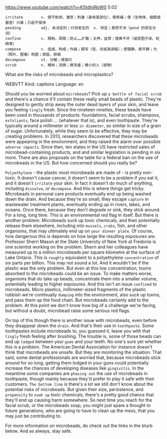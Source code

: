 https://www.youtube.com/watch?v=K5tdhilRoW0
5:02
```
irritate        v. 使不耐烦，激怒；刺激（身体某部位），使疼痛；使（生物体、细胞或器官）兴奋；引起不愉快
pending         adj. 未决定的；行将发生的  v. 待定；悬而不决（pend 的现在分词）    
confine         v. 限制，局限；防止……扩散；关押，监禁；使离不开（或受困于床、轮椅等）
compose         v. 组成，构成；作曲；撰写（信、诗或演讲稿）；使镇静，使平静；为（照片、图像）构图；排版，排稿
decompose       vt. 分解；使腐烂
scrub           n. 矮树；洗擦；擦洗者；矮小的人（或物）          
```

What are the risks of microbeads and microplastics?

WEBVTT Kind: captions Language: en 

Should you be worried about `microbeads`? Pick up `a bottle of facial scrub` and there's a chance it'll contain these really small beads of plastic. They're designed to gently strip away the outer dead layers of your skin, and leave you feeling `tingly` fresh. Since the nineteen nineties, these beads have been used in thousands of products: foundations, facial scrubs, shampoos, `exfoliants`, face polish ... (whatever that is), and even toothpaste. They're typically around a millimeter or less `in diameter`, so similar in size of a grain of sugar. Unfortunately, while they seem to be effective, they may be creating problems. In 2013, researchers discovered that these microbeads were appearing in the environment, and they raised the alarm over possible `adverse impacts`. Since then, ten states in the US have restricted sales of microbead-containing products, and and similar legislation is pending in six more. There are also proposals on the table for a federal ban on the use of microbeads in the US. But how concerned should you really be? 

`Polyethylene` - the plastic most microbeads are made of - is pretty non-toxic. It doesn't cause cancer, it doesn't seem to be a problem if you eat it, and it doesn't `irritate` your skin. In fact it doesn't do much of anything, including `dissolve`, or `decompose`. And this is where things get tricky. Microbeads in personal care products eventually end up being washed down the drain. And because they're so small, they escape `capture` in wastewater treatment plants, eventually ending up in rivers, lakes, and oceans. Once there, because they don't degrade or sink, they stick around. For a long, long time. This is an environmental red flag in itself. But there is another problem. Microbeads suck up toxic chemicals, and then potentially release them elsewhere, including into `mussels`, `crabs`, fish, and other organisms, that may ultimately end up on `your dinner plate`. Of course, how dangerous this is depends on how large the resulting exposures are. Professor Sherri Mason at the State University of New York at Fredonia is one scientist working on the problem. Sherri and her colleagues have measured up to a million microbeads per square kilometre at the surface of Lake Ontario. This is `roughly` equivalent to a polyethylene `concentration` of six parts per billion. This may not sound a lot. And it wouldn't be if the plastic was the only problem. But even at this low concentration, toxins absorbed to the microbeads could be an issue. To make matters worse, organisms that do take up beads, concentrate them into a smaller volume, potentially leading to higher exposures. And this isn't an issue `confined` to microbeads. Micro plastics, millimeter-sized fragments of the plastic rubbish we're continually `dumping` into the environment, also suck up toxins, and pass them up the food chain. But microbeads certainly add to the problem. At this point we don't know how big of a challenge we're facing, but without a doubt, microbead raise some serious red flags. 

On top of this though there is another issue with microbeads, even before they disappear down the `drain`. And that's their use in `toothpaste`. Some toothpastes include microbeads to, you guessed it, leave you with that `tingly` fresh feeling after brushing. The trouble is, some of those beads can end up `lodged` between your `gums` and your teeth. No one's sure yet whether this is a problem. The American Dental Association for instance doesn't think that microbeads are unsafe. But they are monitoring the situation. That said, some dental professionals are worried that, because microbeads stick around for so long, getting them lodged in your guns could potentially increase the chances of developing diseases like `gingivitis`. In the meantime some companies are `phasing out` the use of microbeads in toothpaste, though mainly because they'd prefer to play it safe with their customers. `The bottom line` is there's a lot we still don't know about the potential risks of microbeads. But given their size, persistence, and `propensity` to `soak up` toxic chemicals, there's a pretty good chance that they'll end up causing harm somewhere. So next time you reach for the facial scrub, or the microbeads soap, you might just spare a thought to future generations, who are going to have to clean up the mess, that you may just be contributing to. 

For more information on microbeads, do check out the links in the blurb below. And as always, stay safe. 